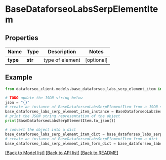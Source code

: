 # BaseDataforseoLabsSerpElementItem


## Properties

Name | Type | Description | Notes
------------ | ------------- | ------------- | -------------
**type** | **str** | type of element | [optional] 

## Example

```python
from dataforseo_client.models.base_dataforseo_labs_serp_element_item import BaseDataforseoLabsSerpElementItem

# TODO update the JSON string below
json = "{}"
# create an instance of BaseDataforseoLabsSerpElementItem from a JSON string
base_dataforseo_labs_serp_element_item_instance = BaseDataforseoLabsSerpElementItem.from_json(json)
# print the JSON string representation of the object
print(BaseDataforseoLabsSerpElementItem.to_json())

# convert the object into a dict
base_dataforseo_labs_serp_element_item_dict = base_dataforseo_labs_serp_element_item_instance.to_dict()
# create an instance of BaseDataforseoLabsSerpElementItem from a dict
base_dataforseo_labs_serp_element_item_form_dict = base_dataforseo_labs_serp_element_item.from_dict(base_dataforseo_labs_serp_element_item_dict)
```
[[Back to Model list]](../README.md#documentation-for-models) [[Back to API list]](../README.md#documentation-for-api-endpoints) [[Back to README]](../README.md)


